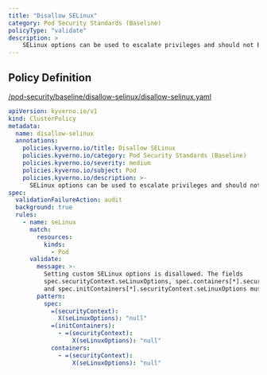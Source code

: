 ```yaml
---
title: "Disallow SELinux"
category: Pod Security Standards (Baseline)
policyType: "validate"
description: >
    SELinux options can be used to escalate privileges and should not be allowed.
---
```


## Policy Definition
<a href="https://github.com/kyverno/policies/raw/main//pod-security/baseline/disallow-selinux/disallow-selinux.yaml" target="-blank">/pod-security/baseline/disallow-selinux/disallow-selinux.yaml</a>

```yaml
apiVersion: kyverno.io/v1
kind: ClusterPolicy
metadata:
  name: disallow-selinux
  annotations:
    policies.kyverno.io/title: Disallow SELinux
    policies.kyverno.io/category: Pod Security Standards (Baseline)
    policies.kyverno.io/severity: medium
    policies.kyverno.io/subject: Pod
    policies.kyverno.io/description: >-
      SELinux options can be used to escalate privileges and should not be allowed.
spec:
  validationFailureAction: audit
  background: true
  rules:
    - name: seLinux
      match:
        resources:
          kinds:
            - Pod
      validate:
        message: >-
          Setting custom SELinux options is disallowed. The fields
          spec.securityContext.seLinuxOptions, spec.containers[*].securityContext.seLinuxOptions,
          and spec.initContainers[*].securityContext.seLinuxOptions must be empty.
        pattern:
          spec:
            =(securityContext):
              X(seLinuxOptions): "null"
            =(initContainers):
              - =(securityContext):
                  X(seLinuxOptions): "null"
            containers:
              - =(securityContext):
                  X(seLinuxOptions): "null"

```
